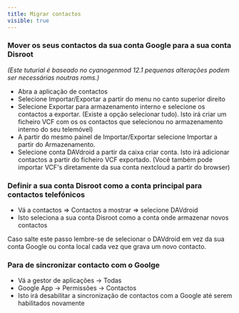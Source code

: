 ```yaml
---
title: Migrar contactos
visible: true
---
```


### Mover os seus contactos da sua conta Google para a sua conta Disroot
*(Este tuturial é baseado no cyanogenmod 12.1 pequenas alterações podem ser necessárias noutras roms.)*

- Abra a aplicação de contactos
- Selecione Importar/Exportar a partir do menu no canto superior direito
- Selecione Exportar para armazenamento interno e selecione os contactos a exportar. (Existe a opção selecionar tudo). Isto irá criar um ficheiro VCF com os os contactos que selecionou no armazenamento interno do seu telemóvel)
- A partir do mesmo painel de Importar/Exportar selecione Importar a partir do Armazenamento.
- Selecione conta DAVdroid a partir da caixa criar conta. Isto irá adicionar contactos a partir do ficheiro VCF exportado. (Você também pode importar VCF's diretamente da sua conta nextcloud a partir do browser)

### Definir a sua conta Disroot como a conta principal para contactos telefónicos

- Vá a contactos => Contactos a mostrar => selecione DAVdroid
- Isto seleciona a sua conta Disroot como a conta onde armazenar novos contactos

Caso salte este passo lembre-se de selecionar o DAVdroid em vez da sua conta Google ou conta local cada vez que grava um novo contacto.

### Para de sincronizar contacto com o Goolge

- Vá a gestor de aplicações -> Todas
- Google App -> Permissões -> Contactos
- Isto irá desabilitar a sincronização de contactos com a Google até serem habilitados novamente
